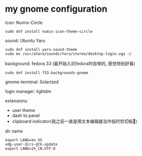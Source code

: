 # my gnome configuration

icon: Numix-Circle<br>
```shell
sudo dnf install numix-icon-theme-circle
```

sound: Ubuntu Yaru<br>
```shell
sudo dnf install yaru-sound-theme
sudo mv /usr/share/sounds/Yaru/stereo/desktop-login.oga ~/
```

background: fedora 33 (最开始入坑fedora时自带的, 感觉特别好看)
```shell
sudo dnf install f33-backgrounds-gnome
```

gnome-terminal: Solarized

login manager: lightdm

extensions:
- user theme
- dash to panel
- clipboard indicator(我之前一直是用文本编辑器当作临时剪切板🤣)

dir name
```shell
export LANG=en_US
xdg-user-dirs-gtk-update
export LANG=zh_CN.UTF-8
```





